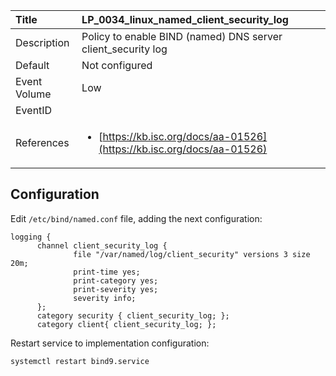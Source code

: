 | Title          | LP_0034_linux_named_client_security_log                                                                     |
|:---------------|:--------------------------------------------------------------------------------|
| Description    | Policy to enable BIND (named) DNS server client_security log                                                               |
| Default        | Not configured                                                                   |
| Event Volume   | Low                                                                    |
| EventID        | <ul></ul>         |
| References     | <ul><li>[https://kb.isc.org/docs/aa-01526](https://kb.isc.org/docs/aa-01526)</li></ul> |



## Configuration

Edit `/etc/bind/named.conf` file, adding the next configuration:

```
logging {
      channel client_security_log {
              file "/var/named/log/client_security" versions 3 size 20m;
              print-time yes;
              print-category yes;
              print-severity yes;
              severity info;
      };
      category security { client_security_log; };
      category client{ client_security_log; };
```

Restart service to implementation configuration:

```
systemctl restart bind9.service
```


